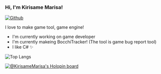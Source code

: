 ### Hi, I'm Kirisame Marisa!

[![Github](https://img.shields.io/github/followers/KirisameMarisa?label=Follow&style=social)](https://github.com/KirisameMarisa)

I love to make game tool, game engine!

* I'm currently working on game developer
* I'm currently makeing BocchiTracker! (The tool is game bug report tool)
* I like C# ✨

![Top Langs](https://github-readme-stats.vercel.app/api/top-langs/?username=KirisameMarisa&hide=html)

[![@KirisameMarisa's Holopin board](https://holopin.me/KirisameMarisa)](https://holopin.io/@KirisameMarisa)
